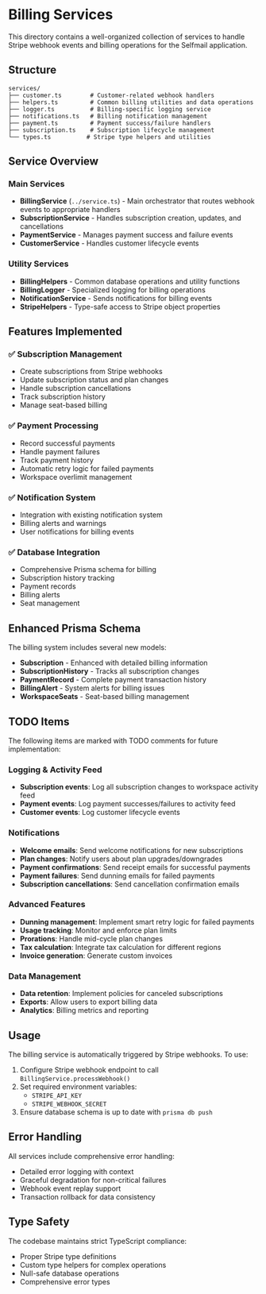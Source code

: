 # Billing Services

This directory contains a well-organized collection of services to handle Stripe webhook events and billing operations for the Selfmail application.

## Structure

```
services/
├── customer.ts        # Customer-related webhook handlers
├── helpers.ts         # Common billing utilities and data operations
├── logger.ts          # Billing-specific logging service
├── notifications.ts   # Billing notification management
├── payment.ts         # Payment success/failure handlers
├── subscription.ts    # Subscription lifecycle management
└── types.ts          # Stripe type helpers and utilities
```

## Service Overview

### Main Services

- **BillingService** (`../service.ts`) - Main orchestrator that routes webhook events to appropriate handlers
- **SubscriptionService** - Handles subscription creation, updates, and cancellations
- **PaymentService** - Manages payment success and failure events
- **CustomerService** - Handles customer lifecycle events

### Utility Services

- **BillingHelpers** - Common database operations and utility functions
- **BillingLogger** - Specialized logging for billing operations
- **NotificationService** - Sends notifications for billing events
- **StripeHelpers** - Type-safe access to Stripe object properties

## Features Implemented

### ✅ Subscription Management
- Create subscriptions from Stripe webhooks
- Update subscription status and plan changes
- Handle subscription cancellations
- Track subscription history
- Manage seat-based billing

### ✅ Payment Processing
- Record successful payments
- Handle payment failures
- Track payment history
- Automatic retry logic for failed payments
- Workspace overlimit management

### ✅ Notification System
- Integration with existing notification system
- Billing alerts and warnings
- User notifications for billing events

### ✅ Database Integration
- Comprehensive Prisma schema for billing
- Subscription history tracking
- Payment records
- Billing alerts
- Seat management

## Enhanced Prisma Schema

The billing system includes several new models:

- **Subscription** - Enhanced with detailed billing information
- **SubscriptionHistory** - Tracks all subscription changes
- **PaymentRecord** - Complete payment transaction history
- **BillingAlert** - System alerts for billing issues
- **WorkspaceSeats** - Seat-based billing management

## TODO Items

The following items are marked with TODO comments for future implementation:

### Logging & Activity Feed
- **Subscription events**: Log all subscription changes to workspace activity feed
- **Payment events**: Log payment successes/failures to activity feed
- **Customer events**: Log customer lifecycle events

### Notifications
- **Welcome emails**: Send welcome notifications for new subscriptions
- **Plan changes**: Notify users about plan upgrades/downgrades
- **Payment confirmations**: Send receipt emails for successful payments
- **Payment failures**: Send dunning emails for failed payments
- **Subscription cancellations**: Send cancellation confirmation emails

### Advanced Features
- **Dunning management**: Implement smart retry logic for failed payments
- **Usage tracking**: Monitor and enforce plan limits
- **Prorations**: Handle mid-cycle plan changes
- **Tax calculation**: Integrate tax calculation for different regions
- **Invoice generation**: Generate custom invoices

### Data Management
- **Data retention**: Implement policies for canceled subscriptions
- **Exports**: Allow users to export billing data
- **Analytics**: Billing metrics and reporting

## Usage

The billing service is automatically triggered by Stripe webhooks. To use:

1. Configure Stripe webhook endpoint to call `BillingService.processWebhook()`
2. Set required environment variables:
   - `STRIPE_API_KEY`
   - `STRIPE_WEBHOOK_SECRET`
3. Ensure database schema is up to date with `prisma db push`

## Error Handling

All services include comprehensive error handling:
- Detailed error logging with context
- Graceful degradation for non-critical failures
- Webhook event replay support
- Transaction rollback for data consistency

## Type Safety

The codebase maintains strict TypeScript compliance:
- Proper Stripe type definitions
- Custom type helpers for complex operations
- Null-safe database operations
- Comprehensive error types